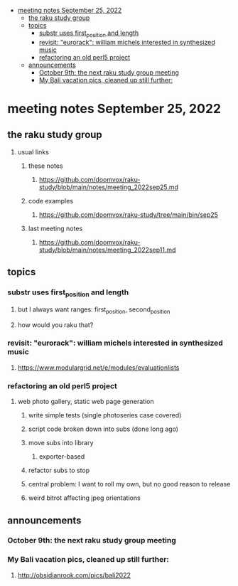 - [meeting notes September 25, 2022](#org135f84f)
  - [the raku study group](#orgdb18c1a)
  - [topics](#org7180cef)
    - [substr uses first<sub>position</sub> and length](#orgc6cedfd)
    - [revisit: "eurorack": william michels interested in synthesized music](#orgfd64d27)
    - [refactoring an old perl5 project](#orgbe2d4fe)
  - [announcements](#org518c4ab)
    - [October 9th: the next raku study group meeting](#org7550f30)
    - [My Bali vacation pics, cleaned up still further:](#orgf79d91f)


<a id="org135f84f"></a>

# meeting notes September 25, 2022


<a id="orgdb18c1a"></a>

## the raku study group

1.  usual links

    1.  these notes
    
        1.  <https://github.com/doomvox/raku-study/blob/main/notes/meeting_2022sep25.md>
    
    2.  code examples
    
        1.  <https://github.com/doomvox/raku-study/tree/main/bin/sep25>
    
    3.  last meeting notes
    
        1.  <https://github.com/doomvox/raku-study/blob/main/notes/meeting_2022sep11.md>


<a id="org7180cef"></a>

## topics


<a id="orgc6cedfd"></a>

### substr uses first<sub>position</sub> and length

1.  but I always want ranges: first<sub>position</sub>, second<sub>position</sub>

2.  how would you raku that?


<a id="orgfd64d27"></a>

### revisit: "eurorack": william michels interested in synthesized music

1.  <https://www.modulargrid.net/e/modules/evaluationlists>


<a id="orgbe2d4fe"></a>

### refactoring an old perl5 project

1.  web photo gallery, static web page generation

    1.  write simple tests (single photoseries case covered)
    
    2.  script code broken down into subs (done long ago)
    
    3.  move subs into library
    
        1.  exporter-based
    
    4.  refactor subs to stop
    
    5.  central problem: I want to roll my own, but no good reason to release
    
    6.  weird bitrot affecting jpeg orientations


<a id="org518c4ab"></a>

## announcements


<a id="org7550f30"></a>

### October 9th: the next raku study group meeting


<a id="orgf79d91f"></a>

### My Bali vacation pics, cleaned up still further:

1.  <http://obsidianrook.com/pics/bali2022>
